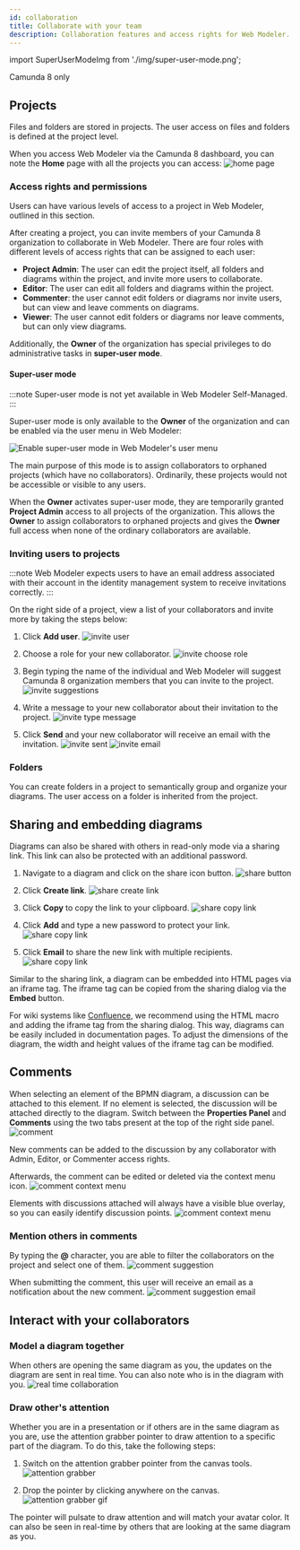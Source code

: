 ```yaml
---
id: collaboration
title: Collaborate with your team
description: Collaboration features and access rights for Web Modeler.
---
```


import SuperUserModeImg from './img/super-user-mode.png';

<span class="badge badge--cloud">Camunda 8 only</span>

## Projects

Files and folders are stored in projects.
The user access on files and folders is defined at the project level.

When you access Web Modeler via the Camunda 8 dashboard, you can note the **Home** page with all the projects you can access:
![home page](img/collaboration/web-modeler-home.png)

### Access rights and permissions

Users can have various levels of access to a project in Web Modeler, outlined in this section.

After creating a project, you can invite members of your Camunda 8 organization to collaborate in Web Modeler.
There are four roles with different levels of access rights that can be assigned to each user:

- **Project Admin**: The user can edit the project itself, all folders and diagrams within the project, and invite more users to collaborate.
- **Editor**: The user can edit all folders and diagrams within the project.
- **Commenter**: the user cannot edit folders or diagrams nor invite users, but can view and leave comments on diagrams.
- **Viewer**: The user cannot edit folders or diagrams nor leave comments, but can only view diagrams.

Additionally, the **Owner** of the organization has special privileges to do administrative tasks in **super-user mode**.

#### Super-user mode

:::note
Super-user mode is not yet available in Web Modeler Self-Managed.
:::

Super-user mode is only available to the **Owner** of the organization and can be enabled via the user menu in Web Modeler:

<p><img src={SuperUserModeImg} style={{width: 280}} alt="Enable super-user mode in Web Modeler's user menu" /></p>

The main purpose of this mode is to assign collaborators to orphaned projects (which have no collaborators).
Ordinarily, these projects would not be accessible or visible to any users.

When the **Owner** activates super-user mode, they are temporarily granted **Project Admin** access to all projects
of the organization. This allows the **Owner** to assign collaborators to orphaned projects and gives the **Owner**
full access when none of the ordinary collaborators are available.

### Inviting users to projects

:::note
Web Modeler expects users to have an email address associated with their account in the identity management system to receive invitations correctly.
:::

On the right side of a project, view a list of your collaborators and invite more by taking the steps below:

1. Click **Add user**.
   ![invite user](img/collaboration/web-modeler-collaborator-invite-modal-opened.png)

2. Choose a role for your new collaborator.
   ![invite choose role](img/collaboration/web-modeler-collaborator-invite-choose-role.png)

3. Begin typing the name of the individual and Web Modeler will suggest Camunda 8 organization members that you can invite to the project.
   ![invite suggestions](img/collaboration/web-modeler-collaborator-invite-suggestions.png)

4. Write a message to your new collaborator about their invitation to the project.
   ![invite type message](img/collaboration/web-modeler-collaborator-invite-type-message.png)

5. Click **Send** and your new collaborator will receive an email with the invitation.
   ![invite sent](img/collaboration/web-modeler-collaborator-invite-sent.png)
   ![invite email](img/collaboration/web-modeler-collaborator-invite-email.png)

### Folders

You can create folders in a project to semantically group and organize your diagrams.
The user access on a folder is inherited from the project.

## Sharing and embedding diagrams

Diagrams can also be shared with others in read-only mode via a sharing link.
This link can also be protected with an additional password.

1. Navigate to a diagram and click on the share icon button.
   ![share button](img/collaboration/web-modeler-share-icon-button.png)

2. Click **Create link**.
   ![share create link](img/collaboration/web-modeler-share-modal.png)

3. Click **Copy** to copy the link to your clipboard.
   ![share copy link](img/collaboration/web-modeler-share-modal-create.png)

4. Click **Add** and type a new password to protect your link.
   ![share copy link](img/collaboration/web-modeler-share-modal-password-protect.png)

5. Click **Email** to share the new link with multiple recipients.
   ![share copy link](img/collaboration/web-modeler-share-modal-email.png)

Similar to the sharing link, a diagram can be embedded into HTML pages via an iframe tag. The iframe tag can be copied from the sharing dialog via the **Embed** button.

For wiki systems like [Confluence](https://www.atlassian.com/software/confluence), we recommend using the HTML macro and adding the iframe tag from the sharing dialog. This way, diagrams can be easily included in documentation pages. To adjust the dimensions of the diagram, the width and height values of the iframe tag can be modified.

## Comments

When selecting an element of the BPMN diagram, a discussion can be attached to this element. If no element is selected, the discussion will be attached directly to the diagram.
Switch between the **Properties Panel** and **Comments** using the two tabs present at the top of the right side panel.
![comment](img/collaboration/web-modeler-comment-type-here.png)

New comments can be added to the discussion by any collaborator with Admin, Editor, or Commenter access rights.

Afterwards, the comment can be edited or deleted via the context menu icon.
![comment context menu](img/collaboration/web-modeler-comment-with-context-menu.png)

Elements with discussions attached will always have a visible blue overlay, so you can easily identify discussion points.
![comment context menu](img/collaboration/web-modeler-comment-overlay-on-diagram.png)

### Mention others in comments

By typing the **@** character, you are able to filter the collaborators on the project and select one of them.
![comment suggestion](img/collaboration/web-modeler-comment-mention-suggestions.png)

When submitting the comment, this user will receive an email as a notification about the new comment.
![comment suggestion email](img/collaboration/web-modeler-comment-mention-email.png)

## Interact with your collaborators

### Model a diagram together

When others are opening the same diagram as you, the updates on the diagram are sent in real time. You can also note who is in the diagram with you.
![real time collaboration](img/real-time-collaboration.png)

### Draw other's attention

Whether you are in a presentation or if others are in the same diagram as you are, use the attention grabber pointer to draw attention to a specific part of the diagram. To do this, take the following steps:

1. Switch on the attention grabber pointer from the canvas tools.
   ![attention grabber](img/attention-grabber.png)

2. Drop the pointer by clicking anywhere on the canvas.
   ![attention grabber gif](img/attention-grabber-pointer-pulse.gif)

The pointer will pulsate to draw attention and will match your avatar color.
It can also be seen in real-time by others that are looking at the same diagram as you.
